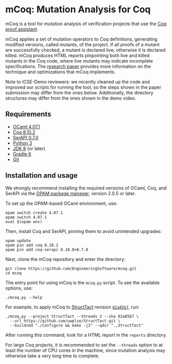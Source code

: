 # mCoq: Mutation Analysis for Coq

mCoq is a tool for mutation analysis of verification projects that use the
[Coq proof assistant](https://coq.inria.fr).

mCoq applies a set of mutation operators to Coq definitions, generating
modified versions, called mutants, of the project. If all proofs of a
mutant are successfully checked, a mutant is declared live; otherwise it
is declared killed. mCoq produces HTML reports pinpointing both live and
killed mutants in the Coq code, where live mutants may indicate
incomplete specifications. The [research paper][ase-paper] provides more
information on the technique and optimizations that mCoq implements.

Note to ICSE-Demo reviewers: we recently cleaned up the code and improved
our scripts for running the tool, so the steps shown in the paper submission
may differ from the ones below. Additionally, the directory structures
may differ from the ones shown in the demo video.

## Requirements

- [OCaml 4.07.1](https://ocaml.org)
- [Coq 8.10.2](https://coq.inria.fr/download)
- [SerAPI 0.7.0](https://github.com/ejgallego/coq-serapi)
- [Python 3](https://www.python.org)
- [JDK 8](https://openjdk.java.net) (or later)
- [Gradle 6](https://gradle.org/install/)
- [Git](https://git-scm.com)

## Installation and usage

We strongly recommend installing the required versions of OCaml, Coq,
and SerAPI via the [OPAM package manager](https://opam.ocaml.org),
version 2.0.5 or later.

To set up the OPAM-based OCaml environment, use:
```
opam switch create 4.07.1
opam switch 4.07.1
eval $(opam env)
```
Then, install Coq and SerAPI, pinning them to avoid unintended upgrades:
```
opam update
opam pin add coq 8.10.2
opam pin add coq-serapi 8.10.0+0.7.0
```
Next, clone the mCoq repository and enter the directory:
```
git clone https://github.com/EngineeringSoftware/mcoq.git
cd mcoq
```

The entry point for using mCoq is the `mcoq.py` script. To see
the available options, use:
```
./mcoq.py --help
```

For example, to apply mCoq to [StructTact][structtact-repo]
revision [`82a85b7`][structtact-revision], run:
```
./mcoq.py --project StructTact --threads 2 --sha 82a85b7 \
  --url https://github.com/uwplse/StructTact.git \
  --buildcmd "./configure && make -j2" --qdir ".,StructTact"
```
After running this command, look for a HTML report in the `reports` directory.

For large Coq projects, it is recommended to set the `--threads` option
to at least the number of CPU cores in the machine, since mutation analysis
may otherwise take a very long time to complete.

[ase-paper]: https://users.ece.utexas.edu/~gligoric/papers/CelikETAL19mCoq.pdf
[structtact-repo]: https://github.com/uwplse/StructTact
[structtact-revision]: https://github.com/uwplse/StructTact/commit/82a85b7ec07e71fa6b30cfc05f6a7bfb09ef2510
